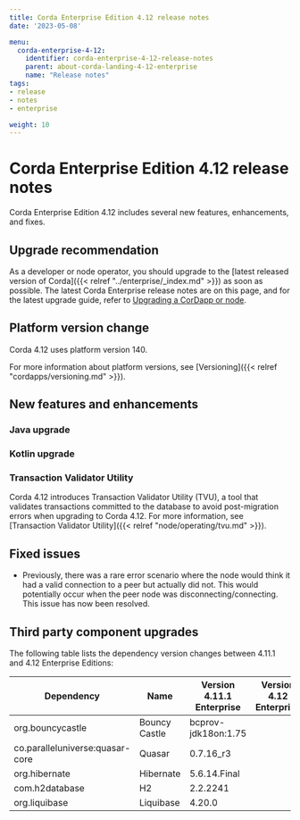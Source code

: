 ```yaml
---
title: Corda Enterprise Edition 4.12 release notes
date: '2023-05-08'

menu:
  corda-enterprise-4-12:
    identifier: corda-enterprise-4-12-release-notes
    parent: about-corda-landing-4-12-enterprise
    name: "Release notes"
tags:
- release
- notes
- enterprise

weight: 10
---
```


# Corda Enterprise Edition 4.12 release notes

Corda Enterprise Edition 4.12 includes several new features, enhancements, and fixes.

## Upgrade recommendation

As a developer or node operator, you should upgrade to the [latest released version of Corda]({{< relref "../enterprise/_index.md" >}}) as soon as possible. The latest Corda Enterprise release notes are on this page, and for the latest upgrade guide, refer to [Upgrading a CorDapp or node](upgrading-index.md).

## Platform version change

Corda 4.12 uses platform version 140.

For more information about platform versions, see [Versioning]({{< relref "cordapps/versioning.md" >}}).

## New features and enhancements

### Java upgrade

### Kotlin upgrade

### Transaction Validator Utility

Corda 4.12 introduces Transaction Validator Utility (TVU), a tool that validates transactions committed to the database to avoid post-migration errors when upgrading to Corda 4.12. For more information, see [Transaction Validator Utility]({{< relref "node/operating/tvu.md" >}}).


## Fixed issues

* Previously, there was a rare error scenario where the node would think it had a valid connection to a peer but actually did not. This would potentially occur when the peer node was disconnecting/connecting. This issue has now been resolved.

## Third party component upgrades

The following table lists the dependency version changes between 4.11.1 and 4.12 Enterprise Editions:

| Dependency                         | Name                | Version 4.11.1 Enterprise | Version 4.12 Enterprise|
|------------------------------------|---------------------|--------------------------|------------------------|
| org.bouncycastle                   | Bouncy Castle       | bcprov-jdk18on:1.75       |     |
| co.paralleluniverse:quasar-core    | Quasar              | 0.7.16_r3               |               |
| org.hibernate                      | Hibernate           | 5.6.14.Final              |           |
| com.h2database                     | H2                  | 2.2.2241                  |                |
| org.liquibase                      | Liquibase           | 4.20.0                   |                  |

